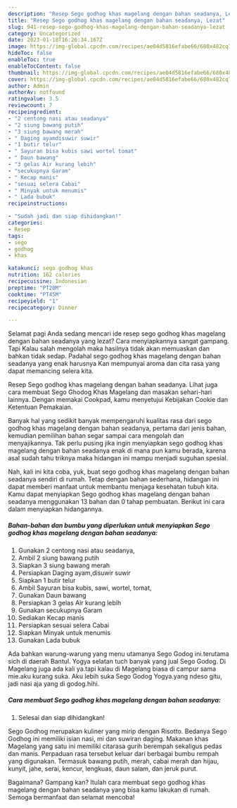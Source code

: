 ```yaml
---
description: "Resep Sego godhog khas magelang dengan bahan seadanya, Lezat"
title: "Resep Sego godhog khas magelang dengan bahan seadanya, Lezat"
slug: 941-resep-sego-godhog-khas-magelang-dengan-bahan-seadanya-lezat
category: Uncategorized
date: 2023-01-18T16:26:34.167Z
image: https://img-global.cpcdn.com/recipes/ae04d5816efabe66/680x482cq70/sego-godhog-khas-magelang-dengan-bahan-seadanya-foto-resep-utama.jpg
hideToc: false
enableToc: true
enableTocContent: false
thumbnail: https://img-global.cpcdn.com/recipes/ae04d5816efabe66/680x482cq70/sego-godhog-khas-magelang-dengan-bahan-seadanya-foto-resep-utama.jpg
cover: https://img-global.cpcdn.com/recipes/ae04d5816efabe66/680x482cq70/sego-godhog-khas-magelang-dengan-bahan-seadanya-foto-resep-utama.jpg
author: Admin
authorAv: notfound
ratingvalue: 3.5
reviewcount: 7
recipeingredient:
- "2 centong nasi atau seadanya"
- "2 siung bawang putih"
- "3 siung bawang merah"
- " Daging ayamdisuwir suwir"
- "1 butir telur"
- " Sayuran bisa kubis sawi wortel tomat"
- " Daun bawang"
- "3 gelas Air kurang lebih"
- "secukupnya Garam"
- " Kecap manis"
- "sesuai selera Cabai"
- " Minyak untuk menumis"
- " Lada bubuk"
recipeinstructions:

- "Sudah jadi dan siap dihidangkan!"
categories:
- Resep
tags:
- sego
- godhog
- khas

katakunci: sego godhog khas 
nutrition: 162 calories
recipecuisine: Indonesian
preptime: "PT20M"
cooktime: "PT45M"
recipeyield: "1"
recipecategory: Dinner

---
```



Selamat pagi Anda sedang mencari ide resep sego godhog khas magelang dengan bahan seadanya yang lezat? Cara menyiapkannya sangat gampang. Tapi Kalau salah mengolah maka hasilnya tidak akan memuaskan dan bahkan tidak sedap. Padahal sego godhog khas magelang dengan bahan seadanya yang enak harusnya Kan mempunyai aroma dan cita rasa yang dapat memancing selera kita.


Resep Sego godhog khas magelang dengan bahan seadanya. Lihat juga cara membuat Sego Ghodog Khas Magelang dan masakan sehari-hari lainnya. Dengan memakai Cookpad, kamu menyetujui Kebijakan Cookie dan Ketentuan Pemakaian.

Banyak hal yang sedikit banyak mempengaruhi kualitas rasa dari sego godhog khas magelang dengan bahan seadanya, pertama dari jenis bahan, kemudian pemilihan bahan segar sampai cara mengolah dan menyajikannya. Tak perlu pusing jika ingin menyiapkan sego godhog khas magelang dengan bahan seadanya enak di mana pun kamu berada, karena asal sudah tahu triknya maka hidangan ini mampu menjadi suguhan spesial.


Nah, kali ini kita coba, yuk, buat sego godhog khas magelang dengan bahan seadanya sendiri di rumah. Tetap dengan bahan sederhana, hidangan ini dapat memberi manfaat untuk membantu menjaga kesehatan tubuh kita. Kamu dapat menyiapkan Sego godhog khas magelang dengan bahan seadanya menggunakan 13 bahan dan 0 tahap pembuatan. Berikut ini cara dalam menyiapkan hidangannya.

<!--inarticleads1-->

##### Bahan-bahan dan bumbu yang diperlukan untuk menyiapkan Sego godhog khas magelang dengan bahan seadanya:

1. Gunakan 2 centong nasi atau seadanya,
1. Ambil 2 siung bawang putih
1. Siapkan 3 siung bawang merah
1. Persiapkan  Daging ayam,disuwir suwir
1. Siapkan 1 butir telur
1. Ambil  Sayuran bisa kubis, sawi, wortel, tomat,
1. Gunakan  Daun bawang
1. Persiapkan 3 gelas Air kurang lebih
1. Gunakan secukupnya Garam
1. Sediakan  Kecap manis
1. Persiapkan sesuai selera Cabai
1. Siapkan  Minyak untuk menumis
1. Gunakan  Lada bubuk


Ada bahkan warung-warung yang menu utamanya Sego Godog ini.terutama sich di daerah Bantul. Yogya selatan tuch banyak yang jual Sego Godog. Di Magelang juga ada kali ya.tapi kalau di Magelang biasa di campur sama mie.aku kurang suka. Aku lebih suka Sego Godog Yogya.yang ndeso gitu, jadi nasi aja yang di godog.hihi. 

<!--inarticleads2-->

##### Cara membuat Sego godhog khas magelang dengan bahan seadanya:


1. Selesai dan siap dihidangkan!

Sego Godhog merupakan kuliner yang mirip dengan Risotto. Bedanya Sego Godhog ini memiliki isian nasi, mi dan suwiran daging. Makanan khas Magelang yang satu ini memiliki citarasa gurih berempah sekaligus pedas dan manis. Perpaduan rasa tersebut keluar dari berbagai bumbu rempah yang digunakan. Termasuk bawang putih, merah, cabai merah dan hijau, kunyit, jahe, serai, kencur, lengkuas, daun salam, dan jeruk purut. 

Bagaimana? Gampang kan? Itulah cara membuat sego godhog khas magelang dengan bahan seadanya yang bisa kamu lakukan di rumah. Semoga bermanfaat dan selamat mencoba!
